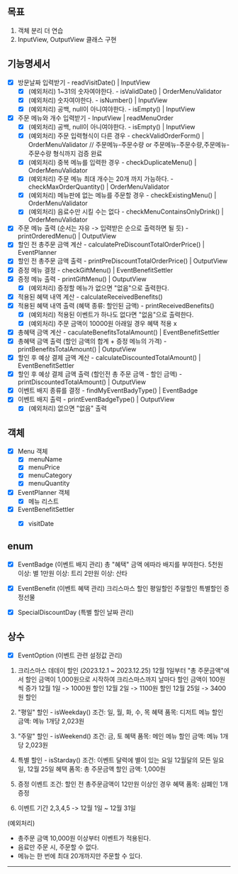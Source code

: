 ## 목표
1. 객체 분리 더 연습
2. InputView, OutputView 클래스 구현


## 기능명세서

- [x] 방문날짜 입력받기 - readVisitDate() | InputView
  - [x] (예외처리) 1~31의 숫자여야한다. - isValidDate() | OrderMenuValidator
  - [x] (예외처리) 숫자여야한다. - isNumber() | InputView
  - [x] (예외처리) 공백, null이 아니여야한다. - isEmpty() | InputView
- [x] 주문 메뉴와 개수 입력받기 - InputView | readMenuOrder
  - [x] (예외처리) 공백, null이 아니여야한다. - isEmpty() | InputView
  - [x] (예외처리) 주문 입력형식이 다른 경우 - checkValidOrderForm() | OrderMenuValidator
  // 주문메뉴-주문수량 or 주문메뉴-주문수량,주문메뉴-주문수량 형식까지 검증 완료
  - [x] (예외처리) 중복 메뉴를 입력한 경우 - checkDuplicateMenu() | OrderMenuValidator
  - [x] (예외처리) 주문 메뉴 최대 개수는 20개 까지 가능하다. - checkMaxOrderQuantity() | OrderMenuValidator
  - [x] (예외처리) 메뉴판에 없는 메뉴를 주문할 경우 - checkExistingMenu() | OrderMenuValidator
  - [x] (예외처리) 음료수만 시킬 수는 없다 - checkMenuContainsOnlyDrink() | OrderMenuValidator
- [x] 주문 메뉴 출력 (순서는 자유 -> 입력받은 순으로 출력하면 될 듯) - printOrderedMenu() | OutputView
- [x] 할인 전 총주문 금액 계산 - calculatePreDiscountTotalOrderPrice() | EventPlanner 
- [x] 할인 전 총주문 금액 출력 - printPreDiscountTotalOrderPrice() | OutputView
- [x] 증정 메뉴 결정 - checkGiftMenu() | EventBenefitSettler
- [x] 증정 메뉴 출력 - printGiftMenu() | OutputView
  - [x] (예외처리) 증정할 메뉴가 없으면 "없음"으로 출력한다.
- [x] 적용된 혜택 내역 계산 - calculateReceivedBenefits()
- [x] 적용된 혜택 내역 출력 (혜택 종류: 할인된 금액) - printReceivedBenefits()
  - [x] (예외처리) 적용된 이벤트가 하나도 없다면 "없음"으로 출력한다.
  - [x] (예외처리) 주문 금액이 10000원 아래일 경우 혜택 적용 x
- [x] 총혜택 금액 계산 - caculateBenefitsTotalAmount() | EventBenefitSettler
- [x] 총혜택 금액 출력 (할인 금액의 합계 + 증정 메뉴의 가격) - printBenefitsTotalAmount() | OutputView
- [x] 할인 후 예상 결제 금액 계산 - calculateDiscountedTotalAmount() | EventBenefitSettler
- [x] 할인 후 예상 결제 금액 출력 (할인전 총 주문 금액 - 할인 금액) - printDiscountedTotalAmount() | OutputView
- [x] 이벤트 배지 종류를 결정 - findMyEventBadyType() | EventBadge
- [x] 이벤트 배지 출력 - printEventBadgeType() | OutputView
  - [x] (예외처리) 없으면 "없음" 출력

## 객체

- [x] Menu 객체
  - [x] menuName
  - [x] menuPrice
  - [x] menuCategory
  - [x] menuQuantity

- [x] EventPlanner 객체
  - [x] 메뉴 리스트

- [x] EventBenefitSettler
  - [x] visitDate


## enum

- [x] EventBadge (이벤트 배지 관리)
  총 "혜택" 금액 에따라 배지를 부여한다.
  5천원 이상: 별
  1만원 이상: 트리
  2만원 이상: 산타

- [x] EventBenefit (이벤트 혜택 관리)
  크리스마스 할인
  평일할인
  주말할인
  특별할인
  증정선물

- [x] SpecialDiscountDay (특별 할인 날짜 관리)

## 상수

- [x] EventOption (이벤트 관련 설정값 관리)



1. 크리스마스 데데이 할인 (2023.12.1 ~ 2023.12.25)
12월 1일부터
"총 주문금액"에서 할인 금액이 1,000원으로 시작하여 크리스마스까지 날마다 할인 금액이 100원씩 증가
12월 1일 -> 1000원 할인
12월 2일 -> 1100원 할인
12월 25일 -> 3400원 할인

2. "평일" 할인 - isWeekday()
조건: 일, 월, 화, 수, 목
혜택 품목: 디저트 메뉴
할인 금액: 메뉴 1개당 2,023원

3. "주말" 할인 - isWeekend()
조건: 금, 토
혜택 품목: 메인 메뉴
할인 금액: 메뉴 1개당 2,023원

4. 특별 할인 - isStarday()
조건: 이벤트 달력에 별이 있는 요일
12월달의 모든 일요일, 12월 25일
혜택 품목: 총 주문금액
할인 금액: 1,000원

5. 증정 이벤트
조건: 할인 전 총주문금액이 12만원 이상인 경우
혜택 품목: 삼폐인 1개 증정

6. 이벤트 기간
2,3,4,5 -> 12월 1일 ~ 12월 31일

(예외처리)
- 총주문 금액 10,000원 이상부터 이벤트가 적용된다.
- 음료만 주문 시, 주문할 수 없다.
- 메뉴는 한 번에 최대 20개까지만 주문할 수 있다.

--------------------------










